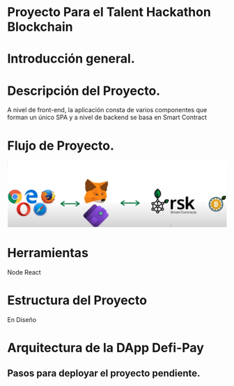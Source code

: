 # Proyecto Para el Talent Hackathon Blockchain

# Introducción general.


# Descripción del Proyecto.

A nivel de front-end, la aplicación consta de varios componentes que forman un único SPA y a nivel de backend se basa en Smart Contract


# Flujo de Proyecto.
![Image text](https://github.com/pablojavaprogramador/TalentHackathonBlockchain/blob/main/imagenes/flujoprincipal.jpg?raw=true)

# Herramientas 
Node
React


# Estructura del Proyecto
En Diseño

# Arquitectura de la  DApp  Defi-Pay



## Pasos para deployar  el  proyecto pendiente.

